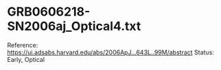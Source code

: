 # GRB0606218-SN2006aj_Optical4.txt

Reference: https://ui.adsabs.harvard.edu/abs/2006ApJ...643L..99M/abstract
Status: Early, Optical